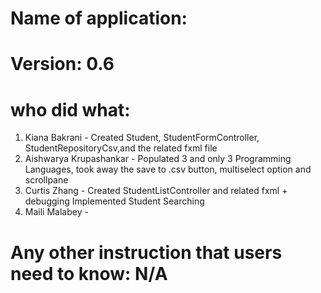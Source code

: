 # Name of application: 
# Version: 0.6

# who did what:
1. Kiana Bakrani - Created Student, StudentFormController, StudentRepositoryCsv,and the related fxml file 
2. Aishwarya Krupashankar - Populated 3 and only 3 Programming Languages, took away the save to .csv button, multiselect option and scrollpane  
3. Curtis Zhang - Created StudentListController and related fxml + debugging Implemented Student Searching
3. Maili Malabey - 


# Any other instruction that users need to know: N/A













